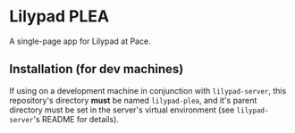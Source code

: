 # Lilypad PLEA

A single-page app for Lilypad at Pace.

## Installation (for dev machines)

If using on a development machine in conjunction with `lilypad-server`, this repository's 
directory __must__ be named `lilypad-plea`, and it's parent directory must be set in the 
server's virtual environment (see `lilypad-server`'s README for details).
